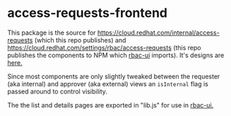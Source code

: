 # access-requests-frontend

This package is the source for https://cloud.redhat.com/internal/access-requests (which this repo publishes) and https://cloud.redhat.com/settings/rbac/access-requests (this repo publishes the components to NPM which [rbac-ui](https://github.com/RedHatInsights/insights-rbac-ui) imports). It's designs are [here.](https://marvelapp.com/prototype/257je526/screens)

Since most components are only slightly tweaked between the requester (aka internal) and approver (aka external) views an `isInternal` flag is passed around to control visibility.

The  the list and details pages are exported in "lib.js" for use in [rbac-ui.](https://github.com/RedHatInsights/insights-rbac-ui)
